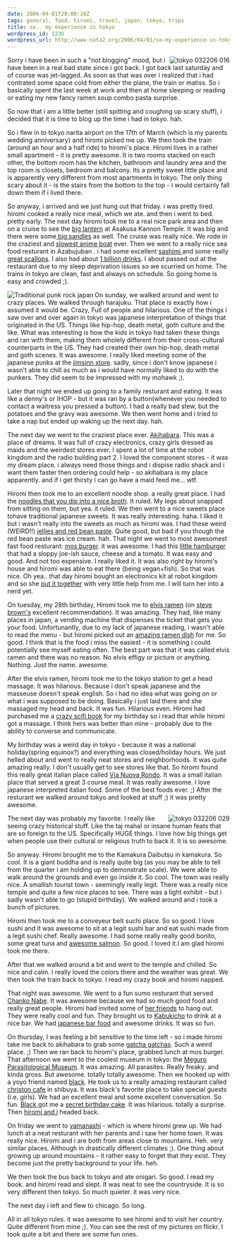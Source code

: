 ```yaml
---
date: 2006-04-01T20:00:28Z
tags: general, food, hiromi, travel, japan, tokyo, trips
title: so.. my experience in tokyo
wordpress_id: 1236
wordpress_url: http://www.nata2.org/2006/04/01/so-my-experience-in-tokyo/
---
```


<a title="Photo Sharing" href="http://www.flickr.com/photos/natatwo/116388397/"><img align="right" alt="tokyo 032206 016" title="tokyo 032206 016" src="http://static.flickr.com/39/116388397_dadbeb9f34_m.jpg" /></a>Sorry i have been in such a "not blogging" mood,  but i have been in a real bad state since i got back. I got back last saturday and of course was jet-lagged. As soon as that was over i realized that i had contrated some space cold from either the plane, the train or matiss. So i basically spent the last week at work and then at home sleeping or reading or eating my new fancy ramen soup combo pasta surprise.

So now that i am a little better (still spitting and coughing up scary stuff), i decided that it is time to blog up the time i had in tokyo. hah.

So i flew in to tokyo narita airport on the 17th of March (which is my parents wedding anniversary) and hiromi picked me up. We then took the train (around an hour and a half ride) to hiromi's place. Hiromi lives in a rather small apartment - it is pretty awesome. It is two rooms stacked on each other, the bottom room has the kitchen, bathroom and laundry area and the top room is closets, bedroom and balcony. Its a pretty sweet little place and is apparently very different from most apartments in tokyo. The only thing scary about it - is the stairs from the bottom to the top - i would certainly fall down them if i lived there.

So anyway, i arrived and we just hung out that friday. i was pretty tired. hiromi cooked a really nice meal, which we ate. and then i went to bed. pretty early. The next day hiromi took me to a real nice park area and then on a cruise to see the <a href="http://www.flickr.com/photos/natatwo/114411589/in/set-72057594085151914/">big lantern</a> at Asakusa Kannon Temple. It was big and there were some<a href="http://www.flickr.com/photos/natatwo/114413811/in/set-72057594085151914/"> big sandles</a> as well.  The cruise was really nice. We rode in the craziest and <a href="http://www.flickr.com/photos/natatwo/114410781/in/set-72057594085151914/">slowest anime boat</a> ever. Then we went to a really nice sea food resturant in Azabujuban . i had some excellent <a href="http://www.flickr.com/photos/natatwo/114413048/in/set-72057594085151914/">sashimi </a>and some really <a href="http://www.flickr.com/photos/natatwo/114413283/in/set-72057594085151914/">great scallops</a>. I also had about <a href="http://www.flickr.com/photos/natatwo/114412985/in/set-72057594085151914/">1 billion drinks</a>.  I about passed out at the restaurant due to my sleep deprivation  issues  so we scurried on home. The trains in tokyo are clean, fast and always on schedule. So going home is easy and  crowded ;).

<a title="Photo Sharing" href="http://www.flickr.com/photos/natatwo/114556833/"><img align="left" alt="Traditional punk rock japan" title="Traditional punk rock japan" src="http://static.flickr.com/40/114556833_371ae95872_m.jpg" /></a>On sunday,  we walked around and went to crazy places. We walked through harajuku. That place is exactly how i assumed it would be. Crazy, Full of people and hilarious. One of the things i saw over and over again in tokyo was japanese interpretation of things that originated in the US. Things like hip-hop, death metal, goth culture and the like. What was interesting is how the kids in tokyo had taken these things and ran with them, making them wholely different from their cross-cultural counterparts in the US. They had created their own hip-hop, death metal and goth scenes. It was awesome. I really liked meeting some of the japanese punks at the <a href="http://www.google.com/url?sa=t&ct=res&cd=1&url=http%3A//homepage.mac.com/debutante.osaka/jimsinn.html&ei=qsUuRNu8O6P6oQLiq-XhCg&sig2=hye2UacICtZRm0OJHBf97A">jimsinn store</a>. sadly, since i don't know japanese i wasn't able to chill as much as i would have normally liked to do with the punkers. They did seem to be impressed with my mohawk ;).

Later that night we ended up going to a family resturant and eating. It was like a denny's or IHOP - but it was ran by a button(whenever you needed to contact a waitress you pressed a button). I had a really bad stew, but the potatoes and the gravy was awesome. We then went home and i tried to take a nap but ended up waking up the next day. hah.

The next day we went to the craziest place ever. <a class="Grey" href="http://www.flickr.com/photos/natatwo/tags/akihabara/">Akihabara</a>.  This was a place of dreams. It was full of crazy electronics, crazy girls dressed as maids and the weirdest stores ever. I spent a lot of time at the robot kingdom and the radio building part 2. I loved the component stores - it was my dream place. i always need those things and i dispise radio shack and i want them faster then ordering could help - so akihabara is my place apparently. and if i get thirsty i can go have a maid feed me... wtf.

Hiromi then took me to an excellent noodle shop. a really great place. I had the <a href="http://www.flickr.com/photos/natatwo/115240541/in/set-72057594085151914/">noodles that you dip into a nice broth</a>. It ruled. My legs about snapped from sitting on them, but yea. it ruled. We then went to a nice sweets place tohave traditional japanese sweets. It was really interesting. haha. I liked it but i wasn't really into the sweets as much as hiromi was. I had these weird (WEIRD!!) <a href="http://www.flickr.com/photos/natatwo/115240609/in/set-72057594085151914/">jellies and red bean paste</a>. Quite good, but bad if you though the red bean paste was ice cream. hah. That night we went to most awesomest fast food resturant: <a href="http://www.google.com/url?sa=t&ct=res&cd=1&url=http%3A//www.mos.co.jp/&ei=L8ouRMhCgqSlAs2W8dgK&sig2=JoescUCANDgU61w0Zo9TDQ">mos burger</a>. it was awesome. I had this <a href="http://www.flickr.com/photos/natatwo/115838078/in/set-72057594085151914/">little hamburger</a> that had a sloppy joe-ish sauce, cheese and a tomato. It was easy and good. And not too expensive. I really liked it. It was also right by hiromi's house and hiromi was able to eat there (being vegan+fish). So that was nice. Oh yea.. that day hiromi bought an electronics kit at robot kingdom and so she <a href="http://www.flickr.com/photos/natatwo/115837946/in/set-72057594085151914/">put it together</a> with very little help from me. I will turn her into a nerd yet.

On tuesday, my 28th birthday, Hiromi took me to <a href="http://www.flickr.com/photos/natatwo/115839463/in/set-72057594085151914/">elvis ramen</a> (on <a href="http://www.stevebrownismyhero.com/">steve brown's</a> excellent recommendation). It was amazing. They had, like many places in japan, a vending machine that dispenses the ticket that gets you your food. Unfortunantly, due to my lack of japanese reading,  i wasn't able to read the menu - but hiromi picked out an <a href="http://www.flickr.com/photos/natatwo/115838414/in/set-72057594085151914/">amazing ramen dish</a> for me. So good. I think that is the food i miss the easiest - it is something i could potentially see myself eating often.  The best part was that it was called elvis ramen and there was no reason. No elvis effigy or picture or anything. Nothing. Just the name. awesome.

After the elvis ramen, hiromi took me to the tokyo station to get a head massage. It was hilarious. Because i don't speak japanese and the masseuse doesn't speak english.  So i had no idea what was going on or what i was supposed to be doing. Basically i just laid there and she massaged my head and back. It was fun. Hilarious even. Hiromi had purchased me a <a href="http://www.amazon.com/gp/product/0345479211/sr=8-1/qid=1143930494/ref=pd_bbs_1/102-8138382-2132104?%5Fencoding=UTF8">crazy scifi book</a> for my birthday so i read that while hiromi got a massage. I think hers was better than mine - probably due to the ability to converse and communicate.

My birthday was a weird day in tokyo - because it was a national holiday(spring equinox?) and everything was closed/holiday hours. We just helled about and went to really neat stores and neighborhoods. It was quite amazing really. I don't usually get to see stores like that. So hiromi found this really great italian place called <a href="http://www.flickr.com/photos/natatwo/115839618/in/set-72057594085151914/">Via Nuova Rondo</a>. It was a small italian place that served a great 3 course meal. It was really awesome.  I love japanese interpreted italian food. Some of the best foods ever. ;)  After the resturant we walked around tokyo and looked at stuff ;) it was pretty awesome.

<a title="Photo Sharing" href="http://www.flickr.com/photos/natatwo/116389646/"><img align="right" title="tokyo 032206 029" alt="tokyo 032206 029" src="http://static.flickr.com/43/116389646_56a7868bf6_m.jpg" /></a>The next day was probably my favorite. I really like seeing crazy historical stuff. Like the taj mahal or insane human feats that are so foreign to the US. Specifically HUGE things. I love how big things get when people use their cultural or religious truth to back it. It is so awesome.

So anyway. Hiromi brought me to the Kamakura Daibutsu in kamakura. So cool. It is a giant buddha and is really quite big (as you may be able to tell from the quarter i am holding up to demonstrate scale). We were able to walk around the grounds and even go inside it. So cool. The town was really nice. A smallish tourist town - seemingly really legit. There was a really nice temple and quite a few nice places to see. There was a light exhibit - but i sadly wasn't able to go (stupid birthday). We walked around and i took a bunch of pictures.

Hiromi then took me to a conveyeur belt suchi place. So so good. I love sushi and it was awesome to sit at a legit sushi bar and eat sushi made from a legit sushi  chef. Really awesome. I had some really really good bonito, some great tuna and <a href="http://www.flickr.com/photos/natatwo/116382257/in/set-72057594085151914/">awesome salmon</a>. So good. I loved it.I am glad hiromi took me there.

After that we walked around a bit and went to the temple and chilled. So nice and calm. I really loved the colors there and the weather was great.  We then took the train back to tokyo. I read my crazy book and hiromi napped.

That night was awesome. We went to a fun sumo resturant that served <a href="http://metropolis.japantoday.com/tokyofooddrinksarchive349/302/tokyofooddrinksinc.htm">Chanko Nabe</a>. It was awesome because we had so much good food and really great people. Hiromi had invited some of <a href="http://www.flickr.com/photos/natatwo/116395781/in/set-72057594085151914/">her friends</a> to hang out. They were really cool and fun. They brought us to <a href="http://www.insite-tokyo.com/column/douglas/index4.html">Kabukicho</a> to drink at a nice bar. We had <a href="http://www.flickr.com/photos/natatwo/116395629/in/set-72057594085151914/">japanese bar food</a> and awesome drinks. It was so fun.

On thursday, I was feeling a bit sensitive to the time left - so i made hiromi take me back to akihabara to grab some <a href="http://images.google.com/images?q=gatcha+gatcha&btnG=Search">gatcha gatchas</a>. Such a weird place. ;) Then we ran back to hiromi's place, grabbed lunch at mos burger. That afternoon we went to the coolest museum in tokyo: the <a href="http://club.nokia.co.jp/tokyoq/weekly_updates/tqoole/parasite.html">Meguro Parasitological Museum</a>. It was amazing. All parasites. Really freaky. and kinda gross. But awesome. totally totally awesome.
Then we hooked up with a yoyo friend named <a href="http://www.google.com/url?sa=t&ct=res&cd=1&url=http%3A//www.officeblack.com/&ei=HAYvRJWEN6jeqALHgLXECg&sig2=2LP0LbjBk-s1vCa4JtOFMA">black</a>. He took us to a really amazing restaurant called <a href="http://club.nokia.co.jp/tokyoq/weekly_updates/tqoole/christon.html">christon cafe</a> in shibuya. It was black's favorite place to take special guests (i.e. girls). We had an excellent meal and some excellent conversation. So fun. <a href="http://www.flickr.com/photos/natatwo/116790789/in/set-72057594085151914/">Black </a>got me a <a href="http://www.flickr.com/photos/natatwo/116791690/in/set-72057594085151914/">secret birthday cake</a>. It was hilarious. totally a surprise. Then <a href="http://www.flickr.com/photos/natatwo/116790711/in/set-72057594085151914/">hiromi and i</a> headed back.

On friday we went to <a href="http://www.yamanashi-kankou.or.jp/english/">yamanashi</a> - which is where hiromi grew up. We had lunch at a neat resturant with her parents and i saw her home town. It was really nice. Hiromi and i are both from areas close to mountains. Heh. very similar places. Although in drastically different climates ;). One thing about growing up around mountains - it rather easy to forget that they exist. They become just the pretty background to your life. heh.

We then took the bus back to tokyo and ate onigari. So good. I read my book. and hiromi read and slept. It was neat to see the countryside. It is so very different then tokyo. So much quieter. it was very nice.

The next day i left and flew to chicago. So long.

All in all tokyo rules. it was awesome to see hiromi and to visit her country.  Quite different from mine ;). You can see the rest of my <a xhref="http://flickr.com/photos/natatwo/sets/72057594085151914/">pictures on flickr</a>. I took quite a bit and there are some fun ones.
